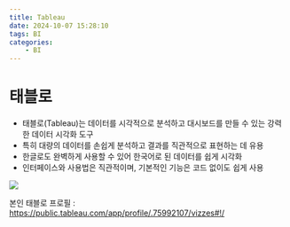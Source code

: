 ```yaml
---
title: Tableau
date: 2024-10-07 15:28:10
tags: BI
categories:
    - BI
---
```

# 태블로

- 태블로(Tableau)는 데이터를 시각적으로 분석하고 대시보드를 만들 수 있는 강력한 데이터 시각화 도구 
- 특히 대량의 데이터를 손쉽게 분석하고 결과를 직관적으로 표현하는 데 유용
- 한글로도 완벽하게 사용할 수 있어 한국어로 된 데이터를 쉽게 시각화
- 인터페이스와 사용법은 직관적이며, 기본적인 기능은 코드 없이도 쉽게 사용


![](/image/tb.png)

본인 태블로 프로필 : https://public.tableau.com/app/profile/.75992107/vizzes#!/